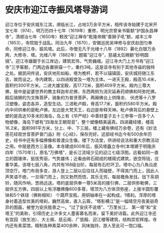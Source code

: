 # 安庆市迎江寺振风塔导游词  
迎江寺位于安庆城东江滨，濒临长江，占地3万余平方米，相传该寺始建于北宋开宝七年（974），明万历四十七年（1619年）重修，明光宗曾亲书匾额“护国永昌禅寺”，清顺治七年（1650年）敕改“迎江禅寺”乾隆帝赐“善狮子吼”额，咸丰三年（1853），寺院毁于战乱。同治九年（1870），安徽巡抚吴坤修与安庆赵田匀奉命，同修迎江寺、振风塔。此后，寺僧无凡于光绪十八年（1892）募化白银万余两，大修寺、塔。光绪八年（1882年）题匾“迎江寺”，慈禧太后赐额“妙明圆镜”。迎江寺雄踞于长江岸边，建筑宏伟，气势巍峨。迎江寺大门上方书有“迎江寺”三字匾额，门两边各置铁锚一个，重约3吨，这是该寺有别于其他寺庙的独特之处。据民间传说，安庆地形如船，塔为桅杆，若不以锚镇固，安庆城将随江东去，故而设之。寺内建筑，以四进殿堂及一塔为主体。一进天王殿，殿高10.4米，面积约300平方米。二进大雄宝殿，高17.72米，面积409平方米。殿内三尊大佛，居中是娑婆世界的教主释迦牟尼佛，东西两侧为消灾延寿药顺佛和阿弥陀佛。殿后骑狮的为文殊菩萨，骑象的为普贤菩萨。两厢佛台上供降龙、 伏虎等十八罗汉塑像，姿态各异，造型生动。三进毗卢殿，脊高17.7米，面积约580平方米。殿内中间供奉的是毗卢佛，左边是大梵天王，右边是帝释天神。毗卢佛背后的悬壁上塑的是高达10多米的海岛，岛上有《华严经》中善财童子五十三参等一百多个人物塑像，海岛下塑有“四海龙王朝观音”，整个塑像精美逼真。四进藏经楼，楼高16.2米，面积981平方米，分上、中、下三层。楼上藏有佛经万余卷，还有《妙法莲花经观世音菩萨普门品》附《心经》，保存完好。这部经书迄今有500余年历史，经书中还有多幅佛像和普渡众生像。楼下为法堂，供讲经说法和重大宗教活动之用。中层是西方三圣像。本寺建成600年后，振风塔矗立寺中[本塔建于明隆庆四年（1570年）]，原名“万佛塔”，是长江流域少见的迎江七级浮图。远看如同一直立的圆锥体，挺拔秀丽，气势雄伟；近看由砖石砌成的楼阁式建筑，嵌空玲珑，庄重华美。该塔七层八角，内共有168级台阶，每层有石栏环卫。塔中心为八角瓜皮顶空厅。塔门布局多变，游人登上二层以后往往入而碰壁，不得其门而上，因此人声笑语不绝，一旦得门而上，则又勃然而悟，其乐无穷。每层檐角发戗，戗下系铜铃，随风作响，悠扬远送。塔的底层供奉一尊5米高的接引佛，二层供弥勒佛，三层供五方佛，四层以上有浮雕佛像600多尊，塔顶为八方体须弥座，上接半圆形覆钵和5个铁球（佛称相轮） 个葫芦宝瓶，用铜轴串在一起构成，1塔刹。浑厚的塔身衬着造型优美的塔刹，巍然高耸，直入云霄。“塔影横江”是一幅晴空月夜美丽奇异的图画，被誉为安庆胜景之一。“过了安庆不说塔”、“万里长江、 第一塔”和“宝塔王”的美称，引得历史上许多文人墨客慕名而来，留下美好诗篇。此外迎江寺还有宜园（放生池）、大士阁、慈云阁、广慈殿、迎江楼等建筑，结构崇宏辉煌。寺内还有素菜馆，精制各种素菜400余种，风味独持，游人至此可一饱口福。  
<!-- Last processed: 2025-07-22 03:44:23 -->
